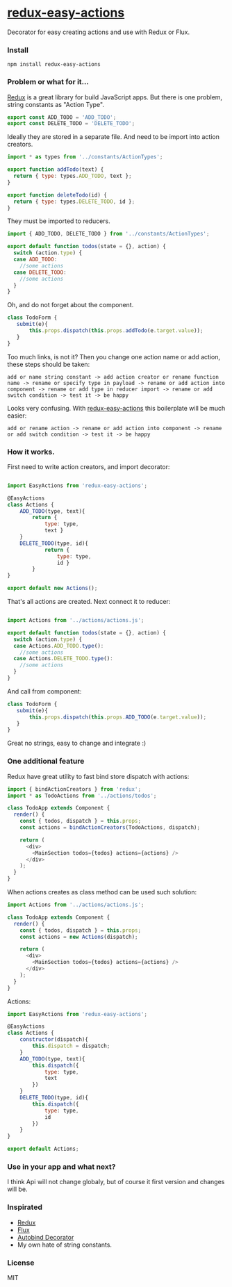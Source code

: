 # [redux-easy-actions](https://github.com/grigory-leonenko/redux-easy-actions)

Decorator for easy creating actions and use with Redux or Flux.

### Install

```
npm install redux-easy-actions
```

### Problem or what for it...

[Redux](http://rackt.github.io/redux) is a great library for build JavaScript apps. But there is one problem, string constants as "Action Type".


```js
export const ADD_TODO = 'ADD_TODO';
export const DELETE_TODO = 'DELETE_TODO';
```

Ideally they are stored in a separate file. And need to be import into action creators.

```js
import * as types from '../constants/ActionTypes';

export function addTodo(text) {
  return { type: types.ADD_TODO, text };
}

export function deleteTodo(id) {
  return { type: types.DELETE_TODO, id };
}
```

They must be imported to reducers.

```js
import { ADD_TODO, DELETE_TODO } from '../constants/ActionTypes';

export default function todos(state = {}, action) {
  switch (action.type) {
  case ADD_TODO:
    //some actions
  case DELETE_TODO:
    //some actions
  }
}
```

Oh, and do not forget about the component.

```js
class TodoForm {
   submit(e){
       this.props.dispatch(this.props.addTodo(e.target.value));
   }
}
```

Too much links, is not it? Then you change one action name or add action, these steps should be taken:

```
add or name string constant -> add action creator or rename function name -> rename or specify type in payload -> rename or add action into component -> rename or add type in reducer import -> rename or add switch condition -> test it -> be happy
```

Looks very confusing. With [redux-easy-actions](https://github.com/grigory-leonenko/redux-easy-actions) this boilerplate will be much easier:

```
add or rename action -> rename or add action into component -> rename or add switch condition -> test it -> be happy
```

### How it works.

First need to write action creators, and import decorator:

```js

import EasyActions from 'redux-easy-actions';

@EasyActions
class Actions {
    ADD_TODO(type, text){
        return {
            type: type,
            text }
    }
    DELETE_TODO(type, id){
            return {
                type: type,
                id }
        }
}

export default new Actions();

```

That's all actions are created. Next connect it to reducer:

```js

import Actions from '../actions/actions.js';

export default function todos(state = {}, action) {
  switch (action.type) {
  case Actions.ADD_TODO.type():
    //some actions
  case Actions.DELETE_TODO.type():
    //some actions
  }
}

```

And call from component:

```js
class TodoForm {
   submit(e){
       this.props.dispatch(this.props.ADD_TODO(e.target.value));
   }
}
```

Great no strings, easy to change and integrate :)

### One additional feature

Redux have great utility to fast bind store dispatch with actions:

```js
import { bindActionCreators } from 'redux';
import * as TodoActions from '../actions/todos';

class TodoApp extends Component {
  render() {
    const { todos, dispatch } = this.props;
    const actions = bindActionCreators(TodoActions, dispatch);

    return (
      <div>
        <MainSection todos={todos} actions={actions} />
      </div>
    );
  }
}
```

When actions creates as class method can be used such solution:

```js
import Actions from '../actions/actions.js';

class TodoApp extends Component {
  render() {
    const { todos, dispatch } = this.props;
    const actions = new Actions(dispatch);

    return (
      <div>
        <MainSection todos={todos} actions={actions} />
      </div>
    );
  }
}
```

Actions:

```js
import EasyActions from 'redux-easy-actions';

@EasyActions
class Actions {
    constructor(dispatch){
        this.dispatch = dispatch;
    }
    ADD_TODO(type, text){
        this.dispatch({
            type: type,
            text
        })
    }
    DELETE_TODO(type, id){
        this.dispatch({
            type: type,
            id
        })
    }
}

export default Actions;
```

### Use in your app and what next?

I think Api will not change globaly, but of course it first version and changes will be.

### Inspirated

* [Redux](http://rackt.github.io/redux)
* [Flux](https://facebook.github.io/flux/)
* [Autobind Decorator](https://github.com/andreypopp/autobind-decorator)
* My own hate of string constants.

### License

MIT
